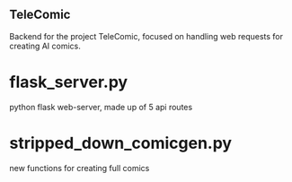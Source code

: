 ## TeleComic
Backend for the project TeleComic, focused on handling web requests for creating AI comics.

# flask_server.py
python flask web-server, made up of 5 api routes

# stripped_down_comicgen.py
new functions for creating full comics